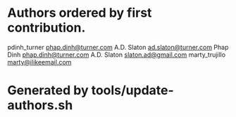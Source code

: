 # Authors ordered by first contribution.

pdinh_turner <phap.dinh@turner.com>
A.D. Slaton <ad.slaton@turner.com>
Phap Dinh <phap.dinh@turner.com>
A.D. Slaton <slaton.ad@gmail.com>
marty_trujillo <marty@ilikeemail.com>

# Generated by tools/update-authors.sh
